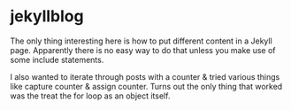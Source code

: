 jekyllblog
==========
The only thing interesting here is how to put different content in a Jekyll page. Apparently there is no easy way to do that unless you make use of some include statements.

I also wanted to iterate through posts with a counter & tried various things like capture counter & assign counter. Turns out the only thing that worked was the treat the for loop as an object itself.
